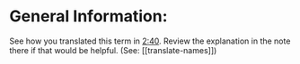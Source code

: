 # General Information:

See how you translated this term in [2:40](../02/40.md). Review the explanation in the note there if that would be helpful. (See: [[translate-names]])